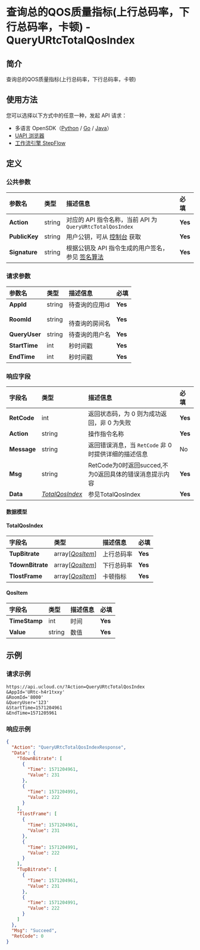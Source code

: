 # 查询总的QOS质量指标(上行总码率，下行总码率，卡顿) - QueryURtcTotalQosIndex

## 简介

查询总的QOS质量指标(上行总码率，下行总码率，卡顿)





## 使用方法

您可以选择以下方式中的任意一种，发起 API 请求：
- 多语言 OpenSDK（[Python](https://github.com/ucloud/ucloud-sdk-python3) / [Go](https://github.com/ucloud/ucloud-sdk-go) / [Java](https://github.com/ucloud/ucloud-sdk-java)）
- [UAPI 浏览器](https://console.ucloud.cn/uapi/detail?id=QueryURtcTotalQosIndex)
- [工作流引擎 StepFlow](https://console.ucloud.cn/stepflow/manage/)

## 定义

### 公共参数

| 参数名 | 类型 | 描述信息 | 必填 |
|:---|:---|:---|:---|
| **Action**     | string  | 对应的 API 指令名称，当前 API 为 `QueryURtcTotalQosIndex`                        | **Yes** |
| **PublicKey**  | string  | 用户公钥，可从 [控制台](https://console.ucloud.cn/uapi/apikey) 获取                                             | **Yes** |
| **Signature**  | string  | 根据公钥及 API 指令生成的用户签名，参见 [签名算法](api/summary/signature.md)  | **Yes** |

### 请求参数

| 参数名 | 类型 | 描述信息 | 必填 |
|:---|:---|:---|:---|
| **AppId** | string | 待查询的应用id |**Yes**|
| **RoomId** | string | 	<br />待查询的房间名 |**Yes**|
| **QueryUser** | string | 待查询的用户名 |**Yes**|
| **StartTime** | int | 秒时间戳 |**Yes**|
| **EndTime** | int | 秒时间戳 |**Yes**|

### 响应字段

| 字段名 | 类型 | 描述信息 | 必填 |
|:---|:---|:---|:---|
| **RetCode** | int | 返回状态码，为 0 则为成功返回，非 0 为失败 |**Yes**|
| **Action** | string | 操作指令名称 |**Yes**|
| **Message** | string | 返回错误消息，当 `RetCode` 非 0 时提供详细的描述信息 |No|
| **Msg** | string | RetCode为0时返回succed,不为0返回具体的错误消息提示内容 |**Yes**|
| **Data** | [*TotalQosIndex*](#TotalQosIndex) | 参见TotalQosIndex |**Yes**|

#### 数据模型


#### TotalQosIndex

| 字段名 | 类型 | 描述信息 | 必填 |
|:---|:---|:---|:---|
| **TupBitrate** | array[[*QosItem*](#QosItem)] | 上行总码率 |**Yes**|
| **TdownBitrate** | array[[*QosItem*](#QosItem)] | 下行总码率 |**Yes**|
| **TlostFrame** | array[[*QosItem*](#QosItem)] | 卡顿指标 |**Yes**|

#### QosItem

| 字段名 | 类型 | 描述信息 | 必填 |
|:---|:---|:---|:---|
| **TimeStamp** | int | 时间 |**Yes**|
| **Value** | string | 数值 |**Yes**|

## 示例

### 请求示例
    
```
https://api.ucloud.cn/?Action=QueryURtcTotalQosIndex
&AppId='URtc-h4r1txxy'
&RoomId='8000'
&QueryUser='123'
&StartTime=1571204961
&EndTime=1571205961
```

### 响应示例
    
```json
{
  "Action": "QueryURtcTotalQosIndexResponse",
  "Data": {
    "TdownBitrate": [
      {
        "Time": 1571204961,
        "Value": 231
      },
      {
        "Time": 1571204991,
        "Value": 222
      }
    ],
    "TlostFrame": [
      {
        "Time": 1571204961,
        "Value": 231
      },
      {
        "Time": 1571204991,
        "Value": 222
      }
    ],
    "TupBitrate": [
      {
        "Time": 1571204961,
        "Value": 231
      },
      {
        "Time": 1571204991,
        "Value": 222
      }
    ]
  },
  "Msg": "Succeed",
  "RetCode": 0
}
```





